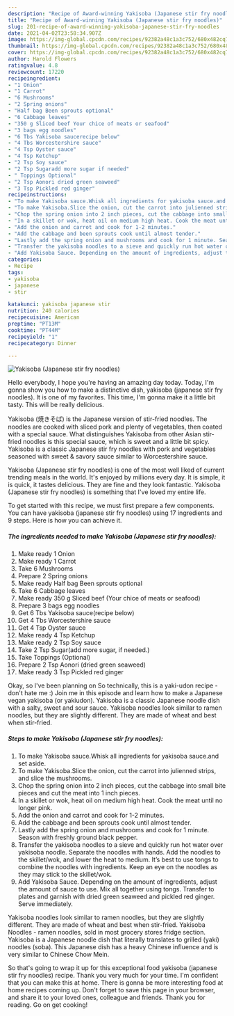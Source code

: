 ```yaml
---
description: "Recipe of Award-winning Yakisoba (Japanese stir fry noodles)"
title: "Recipe of Award-winning Yakisoba (Japanese stir fry noodles)"
slug: 201-recipe-of-award-winning-yakisoba-japanese-stir-fry-noodles
date: 2021-04-02T23:58:34.907Z
image: https://img-global.cpcdn.com/recipes/92382a48c1a3c752/680x482cq70/yakisoba-japanese-stir-fry-noodles-recipe-main-photo.jpg
thumbnail: https://img-global.cpcdn.com/recipes/92382a48c1a3c752/680x482cq70/yakisoba-japanese-stir-fry-noodles-recipe-main-photo.jpg
cover: https://img-global.cpcdn.com/recipes/92382a48c1a3c752/680x482cq70/yakisoba-japanese-stir-fry-noodles-recipe-main-photo.jpg
author: Harold Flowers
ratingvalue: 4.8
reviewcount: 17220
recipeingredient:
- "1 Onion"
- "1 Carrot"
- "6 Mushrooms"
- "2 Spring onions"
- "Half bag Been sprouts optional"
- "6 Cabbage leaves"
- "350 g Sliced beef Your chice of meats or seafood"
- "3 bags egg noodles"
- "6 Tbs Yakisoba saucerecipe below"
- "4 Tbs Worcestershire sauce"
- "4 Tsp Oyster sauce"
- "4 Tsp Ketchup"
- "2 Tsp Soy sauce"
- "2 Tsp Sugaradd more sugar if needed"
- " Toppings Optional"
- "2 Tsp Aonori dried green seaweed"
- "3 Tsp Pickled red ginger"
recipeinstructions:
- "To make Yakisoba sauce.Whisk all ingredients for yakisoba sauce.and set aside."
- "To make Yakisoba.Slice the onion, cut the carrot into julienned strips, and slice the mushrooms."
- "Chop the spring onion into 2 inch pieces, cut the cabbage into small bite pieces and cut the meat into 1 inch pieces."
- "In a skillet or wok, heat oil on medium high heat. Cook the meat until no longer pink."
- "Add the onion and carrot and cook for 1-2 minutes."
- "Add the cabbage and been sprouts cook until almost tender."
- "Lastly add the spring onion and mushrooms and cook for 1 minute. Season with freshly ground black pepper."
- "Transfer the yakisoba noodles to a sieve and quickly run hot water over yakisoba noodle. Separate the noodles with hands. Add the noodles to the skillet/wok, and lower the heat to medium. It’s best to use tongs to combine the noodles with ingredients. Keep an eye on the noodles as they may stick to the skillet/wok."
- "Add Yakisoba Sauce. Depending on the amount of ingredients, adjust the amount of sauce to use. Mix all together using tongs. Transfer to plates and garnish with dried green seaweed and pickled red ginger. Serve immediately."
categories:
- Recipe
tags:
- yakisoba
- japanese
- stir

katakunci: yakisoba japanese stir 
nutrition: 240 calories
recipecuisine: American
preptime: "PT13M"
cooktime: "PT44M"
recipeyield: "1"
recipecategory: Dinner

---
```



![Yakisoba (Japanese stir fry noodles)](https://img-global.cpcdn.com/recipes/92382a48c1a3c752/680x482cq70/yakisoba-japanese-stir-fry-noodles-recipe-main-photo.jpg)

Hello everybody, I hope you're having an amazing day today. Today, I'm gonna show you how to make a distinctive dish, yakisoba (japanese stir fry noodles). It is one of my favorites. This time, I'm gonna make it a little bit tasty. This will be really delicious.

Yakisoba (焼きそば) is the Japanese version of stir-fried noodles. The noodles are cooked with sliced pork and plenty of vegetables, then coated with a special sauce. What distinguishes Yakisoba from other Asian stir-fried noodles is this special sauce, which is sweet and a little bit spicy. Yakisoba is a classic Japanese stir fry noodles with pork and vegetables seasoned with sweet &amp; savory sauce similar to Worcestershire sauce.

Yakisoba (Japanese stir fry noodles) is one of the most well liked of current trending meals in the world. It's enjoyed by millions every day. It is simple, it is quick, it tastes delicious. They are fine and they look fantastic. Yakisoba (Japanese stir fry noodles) is something that I've loved my entire life.


To get started with this recipe, we must first prepare a few components. You can have yakisoba (japanese stir fry noodles) using 17 ingredients and 9 steps. Here is how you can achieve it.

<!--inarticleads1-->

##### The ingredients needed to make Yakisoba (Japanese stir fry noodles):

1. Make ready 1 Onion
1. Make ready 1 Carrot
1. Take 6 Mushrooms
1. Prepare 2 Spring onions
1. Make ready Half bag Been sprouts optional
1. Take 6 Cabbage leaves
1. Make ready 350 g Sliced beef (Your chice of meats or seafood)
1. Prepare 3 bags egg noodles
1. Get 6 Tbs Yakisoba sauce(recipe below)
1. Get 4 Tbs Worcestershire sauce
1. Get 4 Tsp Oyster sauce
1. Make ready 4 Tsp Ketchup
1. Make ready 2 Tsp Soy sauce
1. Take 2 Tsp Sugar(add more sugar, if needed.)
1. Take  Toppings (Optional)
1. Prepare 2 Tsp Aonori (dried green seaweed)
1. Make ready 3 Tsp Pickled red ginger


Okay, so I&#39;ve been planning on So technically, this is a yaki-udon recipe - don&#39;t hate me :) Join me in this episode and learn how to make a Japanese vegan yakisoba (or yakiudon). Yakisoba is a classic Japanese noodle dish with a salty, sweet and sour sauce. Yakisoba noodles look similar to ramen noodles, but they are slightly different. They are made of wheat and best when stir-fried. 

<!--inarticleads2-->

##### Steps to make Yakisoba (Japanese stir fry noodles):

1. To make Yakisoba sauce.Whisk all ingredients for yakisoba sauce.and set aside.
1. To make Yakisoba.Slice the onion, cut the carrot into julienned strips, and slice the mushrooms.
1. Chop the spring onion into 2 inch pieces, cut the cabbage into small bite pieces and cut the meat into 1 inch pieces.
1. In a skillet or wok, heat oil on medium high heat. Cook the meat until no longer pink.
1. Add the onion and carrot and cook for 1-2 minutes.
1. Add the cabbage and been sprouts cook until almost tender.
1. Lastly add the spring onion and mushrooms and cook for 1 minute. Season with freshly ground black pepper.
1. Transfer the yakisoba noodles to a sieve and quickly run hot water over yakisoba noodle. Separate the noodles with hands. Add the noodles to the skillet/wok, and lower the heat to medium. It’s best to use tongs to combine the noodles with ingredients. Keep an eye on the noodles as they may stick to the skillet/wok.
1. Add Yakisoba Sauce. Depending on the amount of ingredients, adjust the amount of sauce to use. Mix all together using tongs. Transfer to plates and garnish with dried green seaweed and pickled red ginger. Serve immediately.


Yakisoba noodles look similar to ramen noodles, but they are slightly different. They are made of wheat and best when stir-fried. Yakisoba Noodles - ramen noodles, sold in most grocery stores fridge section. Yakisoba is a Japanese noodle dish that literally translates to grilled (yaki) noodles (soba). This Japanese dish has a heavy Chinese influence and is very similar to Chinese Chow Mein. 

So that's going to wrap it up for this exceptional food yakisoba (japanese stir fry noodles) recipe. Thank you very much for your time. I'm confident that you can make this at home. There is gonna be more interesting food at home recipes coming up. Don't forget to save this page in your browser, and share it to your loved ones, colleague and friends. Thank you for reading. Go on get cooking!
